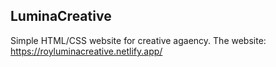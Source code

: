 ## LuminaCreative

Simple HTML/CSS website for creative agaency.
The website: https://royluminacreative.netlify.app/

